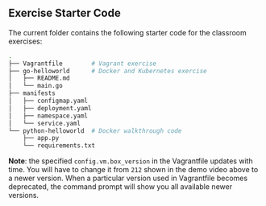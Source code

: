 
## Exercise Starter Code
The current folder contains the following starter code for the classroom exercises:
```bash
.
├── Vagrantfile        # Vagrant exercise
├── go-helloworld      # Docker and Kubernetes exercise
│   ├── README.md
│   └── main.go
├── manifests
│   ├── configmap.yaml
│   ├── deployment.yaml
│   ├── namespace.yaml
│   └── service.yaml
└── python-helloworld  # Docker walkthrough code  
    ├── app.py
    └── requirements.txt
```


**Note**: the specified `config.vm.box_version` in the Vagrantfile updates with time. You will have to change it from `212` shown in the demo video above to a newer version. When a particular version used in Vagrantfile becomes deprecated, the command prompt will show you all available newer versions. 


